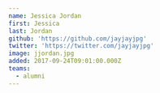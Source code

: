 ```yaml
---
name: Jessica Jordan
first: Jessica
last: Jordan
github: 'https://github.com/jayjayjpg'
twitter: 'https://twitter.com/jayjayjpg'
image: jjordan.jpg
added: 2017-09-24T09:01:00.000Z
teams:
  - alumni
---
```

